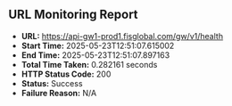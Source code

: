 ## URL Monitoring Report

- **URL:** https://api-gw1-prod1.fisglobal.com/gw/v1/health
- **Start Time:** 2025-05-23T12:51:07.615002
- **End Time:** 2025-05-23T12:51:07.897163
- **Total Time Taken:** 0.282161 seconds
- **HTTP Status Code:** 200
- **Status:** Success
- **Failure Reason:** N/A

